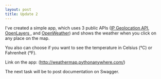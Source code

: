 ```yaml
---
layout: post
title: Update 2
---
```

I've created a simple app, which uses 3 public APIs ([IP Geolocation API](https://ip-api.com/), [OpenLayers
](https://openlayers.org/), and [OpenWeather](https://openweathermap.org/)) and shows the weather when you click on any place on the map.

You also can choose if you want to see the temperature in Celsius (°C) or Fahrenheit (°F).

Link on the app: (http://weathermap.pythonanywhere.com/)

The next task will be to post documentation on Swagger.
